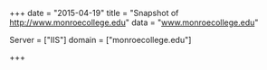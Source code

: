 
+++
date = "2015-04-19"
title = "Snapshot of http://www.monroecollege.edu"
data = "www.monroecollege.edu"

Server = ["IIS"]
domain = ["monroecollege.edu"]


+++
#
